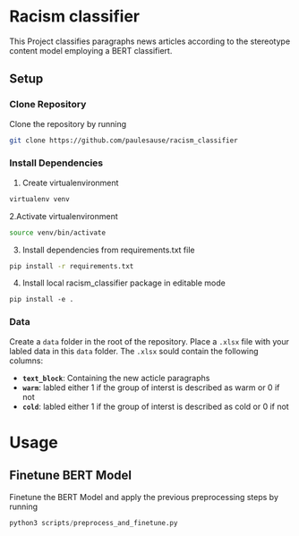 # Racism classifier

This Project classifies paragraphs news articles according to the stereotype content model employing a BERT classifiert.

## Setup
### Clone Repository

Clone the repository by running

```bash
git clone https://github.com/paulesause/racism_classifier
```

### Install Dependencies
1. Create virtualenvironment

```bash
virtualenv venv
```

2.Activate virtualenvironment 

```bash
source venv/bin/activate
```

3. Install dependencies from requirements.txt file

```bash
pip install -r requirements.txt
```

4. Install local racism_classifier package in editable mode

```
pip install -e .
```
### Data

Create a `data` folder in the root of the repository. Place a `.xlsx` file with your labled data in this `data` folder.
The `.xlsx` sould contain the following columns:

- **`text_block`**: Containing the new acticle paragraphs
- **`warm`**: labled either 1 if the group of interst is described as warm or 0 if not
- **`cold`**: labled either 1 if the group of interst is described as cold or 0 if not 

# Usage
## Finetune BERT Model

Finetune the BERT Model and apply the previous preprocessing steps by running

```python
python3 scripts/preprocess_and_finetune.py
```
